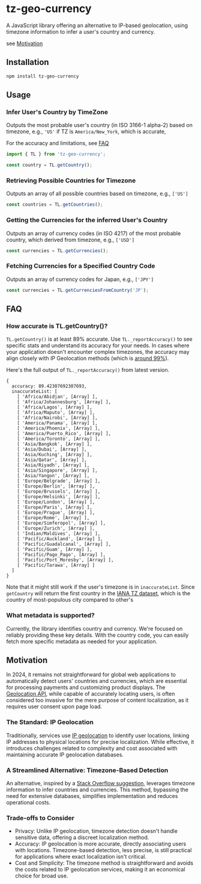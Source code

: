 # tz-geo-currency
A JavaScript library offering an alternative to IP-based geolocation, using timezone information to infer a user's country and currency.

see [Motivation](#motivation)

## Installation
```bash
npm install tz-geo-currency
```

## Usage
### Infer User's Country by TimeZone
Outputs the most probable user's country (in ISO 3166-1 alpha-2) based on timezone, e.g., `'US'` if TZ is `America/New_York`, which is accurate,

For the accuracy and limitations, see [FAQ](#faq)
```js
import { TL } from 'tz-geo-currency';

const country = TL.getCountry();
```

### Retrieving Possible Countries for Timezone
Outputs an array of all possible countries based on timezone, e.g., `['US']`
```js
const countries = TL.getCountries();
```

### Getting the Currencies for the inferred User's Country
Outputs an array of currency codes (in ISO 4217) of the most probable country, which derived from timezone, e.g., `['USD']`
```js
const currencies = TL.getCurrencies();
```

### Fetching Currencies for a Specified Country Code
Outputs an array of currency codes for Japan, e.g., `['JPY']`
```js
const currencies = TL.getCurrenciesFromCountry('JP');
```

## FAQ
### How accurate is TL.getCountry()?

`TL.getCountry()` is at least 89% accurate. Use `TL._reportAccuracy()` to see specific stats and understand its accuracy for your needs. In cases where your application doesn't encounter complex timezones, the accuracy may align closely with IP Geolocation methods (which is [around 99%](https://www.google.com/search?q=how+accurate+is+IP+geolocation+in+country+level&sourceid=chrome&ie=UTF-8)).

Here's the full output of `TL._reportAccuracy()` from latest version.
```
{
  accuracy: 89.42307692307693,
  inaccurateList: [
    [ 'Africa/Abidjan', [Array] ],
    [ 'Africa/Johannesburg', [Array] ],
    [ 'Africa/Lagos', [Array] ],
    [ 'Africa/Maputo', [Array] ],
    [ 'Africa/Nairobi', [Array] ],
    [ 'America/Panama', [Array] ],
    [ 'America/Phoenix', [Array] ],
    [ 'America/Puerto_Rico', [Array] ],
    [ 'America/Toronto', [Array] ],
    [ 'Asia/Bangkok', [Array] ],
    [ 'Asia/Dubai', [Array] ],
    [ 'Asia/Kuching', [Array] ],
    [ 'Asia/Qatar', [Array] ],
    [ 'Asia/Riyadh', [Array] ],
    [ 'Asia/Singapore', [Array] ],
    [ 'Asia/Yangon', [Array] ],
    [ 'Europe/Belgrade', [Array] ],
    [ 'Europe/Berlin', [Array] ],
    [ 'Europe/Brussels', [Array] ],
    [ 'Europe/Helsinki', [Array] ],
    [ 'Europe/London', [Array] ],
    [ 'Europe/Paris', [Array] ],
    [ 'Europe/Prague', [Array] ],
    [ 'Europe/Rome', [Array] ],
    [ 'Europe/Simferopol', [Array] ],
    [ 'Europe/Zurich', [Array] ],
    [ 'Indian/Maldives', [Array] ],
    [ 'Pacific/Auckland', [Array] ],
    [ 'Pacific/Guadalcanal', [Array] ],
    [ 'Pacific/Guam', [Array] ],
    [ 'Pacific/Pago_Pago', [Array] ],
    [ 'Pacific/Port_Moresby', [Array] ],
    [ 'Pacific/Tarawa', [Array] ]
  ]
}
```
Note that it might still work if the user's timezone is in `inaccurateList`. Since `getCountry` will return the first country in the [IANA TZ dataset](https://data.iana.org/time-zones/tzdb/zone1970.tab), which is the country of most-populous city compared to other's

### What metadata is supported?
Currently, the library identifies country and currency. We're focused on reliably providing these key details. With the country code, you can easily fetch more specific metadata as needed for your application.


## Motivation
In 2024, it remains not straightforward for global web applications to automatically detect users' countries and currencies, which are essential for processing payments and customizing product displays. The [Geolocation API](https://developer.mozilla.org/en-US/docs/Web/API/Geolocation_API), while capable of accurately locating users, is often considered too invasive for the mere purpose of content localization, as it requires user consent upon page load.

### The Standard: IP Geolocation
Traditionally, services use [IP geolocation](https://en.wikipedia.org/wiki/Internet_geolocation) to identify user locations, linking IP addresses to physical locations for precise localization. While effective, it introduces challenges related to complexity and cost associated with maintaining accurate IP geolocation databases.

### A Streamlined Alternative: Timezone-Based Detection
An alternative, inspired by a [Stack Overflow suggestion](https://stackoverflow.com/a/65043902), leverages timezone information to infer countries and currencies. This method, bypassing the need for extensive databases, simplifies implementation and reduces operational costs.


### Trade-offs to Consider
- Privacy: Unlike IP geolocation, timezone detection doesn't handle sensitive data, offering a discreet localization method.
- Accuracy: IP geolocation is more accurate, directly associating users with locations. Timezone-based detection, less precise, is still practical for applications where exact localization isn't critical.
- Cost and Simplicity: The timezone method is straightforward and avoids the costs related to IP geolocation services, making it an economical choice for broad use.